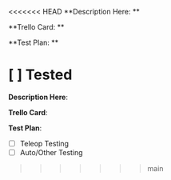 <<<<<<< HEAD
**Description Here: **


**Trello Card: **


**Test Plan: **

[ ] Tested 
=======
**Description Here**:


**Trello Card**:


**Test Plan**:

- [ ] Teleop Testing
- [ ] Auto/Other Testing
>>>>>>> main
